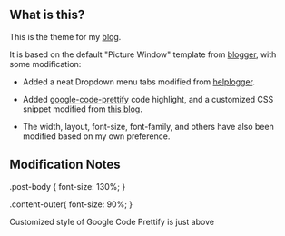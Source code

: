 ## What is this?

This is the theme for my [blog](http://blogger.chunnorris.net/).

It is based on the default "Picture Window" template from [blogger](https://www.blogger.com/home), with some modification:

- Added a neat Dropdown menu tabs modified from [helplogger](http://helplogger.blogspot.in/2014/02/add-a-neat-css-dropdown-menu-in-blogger.html).

- Added [google-code-prettify](https://code.google.com/p/google-code-prettify) code highlight, and a customized CSS snippet modified from [this blog](http://eric0806.blogspot.tw/2014/04/blogger-google-code-prettify.html).

- The width, layout, font-size, font-family, and others have also been modified based on my own preference.


## Modification Notes

.post-body {
  font-size: 130%;
}

.content-outer{
  font-size: 90%;
}

Customized style of Google Code Prettify is just above </head>

